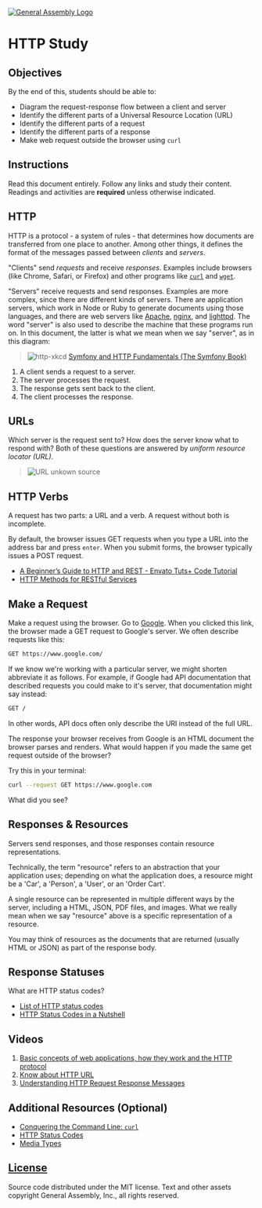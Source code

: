 [![General Assembly Logo](https://camo.githubusercontent.com/1a91b05b8f4d44b5bbfb83abac2b0996d8e26c92/687474703a2f2f692e696d6775722e636f6d2f6b6538555354712e706e67)](https://generalassemb.ly/education/web-development-immersive)

# HTTP Study

## Objectives

By the end of this, students should be able to:

-   Diagram the request-response flow between a client and server
-   Identify the different parts of a Universal Resource Location (URL)
-   Identify the different parts of a request
-   Identify the different parts of a response
-   Make web request outside the browser using `curl`

## Instructions

Read this document entirely. Follow any links and study their content. Readings
and activities are **required** unless otherwise indicated.

## HTTP

HTTP is a protocol - a system of rules - that determines how documents are
transferred from one place to another. Among other things, it defines the format
of the messages passed between *clients* and *servers*.

"Clients" send *requests* and receive *responses*. Examples include browsers
(like Chrome, Safari, or Firefox) and other programs like
[`curl`](http://curl.haxx.se/docs/) and
[`wget`](http://www.gnu.org/software/wget/manual/wget.html).

"Servers" receive requests and send responses. Examples are more complex, since
there are different kinds of servers. There are application servers, which work
in Node or Ruby to generate documents using those languages, and there are web
servers like [Apache](http://httpd.apache.org/), [nginx](http://nginx.com/), and
[lighttpd](https://www.lighttpd.net). The word "server" is also used to describe
the machine that these programs run on. In this document, the latter is what we
mean when we say "server", as in this diagram:

> ![http-xkcd](https://cloud.githubusercontent.com/assets/388761/12621764/0ffb527e-c4f0-11e5-87ae-d597e3835fcd.png)
> [Symfony and HTTP Fundamentals (The Symfony Book)](http://symfony.com/doc/current/book/http_fundamentals.html)

1.  A client sends a request to a server.
1.  The server processes the request.
1.  The response gets sent back to the client.
1.  The client processes the response.

## URLs

Which server is the request sent to? How does the server know what to respond
with? Both of these questions are answered by *uniform resource locator (URL)*.

> ![URL](https://cloud.githubusercontent.com/assets/388761/12622184/2c0143dc-c4f2-11e5-84af-55f723dd6639.png)
> unkown source

## HTTP Verbs

A request has two parts: a URL and a verb. A request without both is incomplete.

By default, the browser issues GET requests when you type a URL into the address
bar and press `enter`. When you submit forms, the browser typically issues a
POST request.

-   [A Beginner’s Guide to HTTP and REST - Envato Tuts+ Code Tutorial](http://code.tutsplus.com/tutorials/a-beginners-guide-to-http-and-rest--net-16340)
-   [HTTP Methods for RESTful Services](http://www.restapitutorial.com/lessons/httpmethods.html)

## Make a Request

Make a request using the browser. Go to [Google](https://www.google.com). When
you clicked this link, the browser made a GET request to Google's server. We
often describe requests like this:

```txt
GET https://www.google.com/
```

If we know we're working with a particular server, we might shorten abbreviate
it as follows. For example, if Google had API documentation that described
requests you could make to it's server, that documentation might say instead:

```txt
GET /
```

In other words, API docs often only describe the URI instead of the full URL.

The response your browser receives from Google is an HTML document the browser
parses and renders. What would happen if you made the same get request outside
of the browser?

Try this in your terminal:

```sh
curl --request GET https://www.google.com
```

What did you see?

## Responses & Resources

Servers send responses, and those responses contain resource representations.

Technically, the term "resource" refers to an abstraction that your application
uses; depending on what the application does, a resource might be a 'Car', a
'Person', a 'User', or an 'Order Cart'.

A single resource can be represented in multiple different ways by the server,
including a HTML, JSON, PDF files, and images. What we really mean when we say
"resource" above is a specific representation of a resource.

You may think of resources as the documents that are returned (usually HTML or
JSON) as part of the response body.

## Response Statuses

What are HTTP status codes?

-   [List of HTTP status codes](https://en.wikipedia.org/wiki/List_of_HTTP_status_codes)
-   [HTTP Status Codes in a Nutshell](https://twitter.com/stevelosh/status/372740571749572610)

## Videos

1.  [Basic concepts of web applications, how they work and the HTTP protocol](https://www.youtube.com/watch?v=RsQ1tFLwldY)
1.  [Know about HTTP URL](https://www.youtube.com/watch?v=ADQ_rhefgEk)
1.  [Understanding HTTP Request Response Messages](https://www.youtube.com/watch?v=sxiRFwQ1RJ4)

## Additional Resources (Optional)

-   [Conquering the Command Line: `curl`](http://conqueringthecommandline.com/book/curl)
-   [HTTP Status Codes](http://en.wikipedia.org/wiki/List_of_HTTP_status_codes)
-   [Media Types](http://en.wikipedia.org/wiki/Internet_media_type)

## [License](LICENSE)

Source code distributed under the MIT license. Text and other assets copyright
General Assembly, Inc., all rights reserved.
